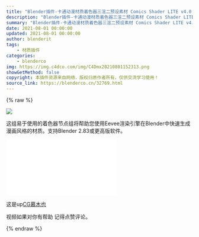 ```yaml
---
title: "Blender插件-卡通动漫材质着色器三渲二预设素材 Comics Shader LITE v4.0 + 使用教程"
description: "Blender插件-卡通动漫材质着色器三渲二预设素材 Comics Shader LITE v4.0 + 使用教程"
summary: "Blender插件-卡通动漫材质着色器三渲二预设素材 Comics Shader LITE v4.0 + 使用教程"
date: 2021-08-01 00:00:00
updated: 2021-08-01 00:00:00
author: blenderit
tags: 
    - 材质插件
categories:
    - blenderco
img: https://img.c4dco.com/img/C4Dmx20210801152313.png
showGetMethod: false
copyright: 本插件资源来自网络，版权归原作者所有，仅供交流学习使用！
source_link: https://blenderco.cn/32769.html
---
```


{% raw %}
<p><img class="aligncenter" src="https://img.c4dco.com/img/C4Dmx20210801152313.png"></p><p>这组易于使用的着色器节点组将帮助您使用Eevee渲染引擎在Blender中快速生成漫画风格的材质。支持Blender 2.83或更高版软件。</p><p><iframe src="//player.bilibili.com/player.html?aid=851691391&amp;bvid=BV1vL4y1G7Xh&amp;cid=513070850&amp;page=1" frameborder="no" scrolling="no" allowfullscreen="allowfullscreen"> </iframe></p><p>这是up<a class="username" href="https://space.bilibili.com/522361964" target="_blank" rel="noopener">CG慕木也</a></p><p>视频如果对你有帮助 记得点赞评论。</p>
<div style="display: none">blenderco</div>
{% endraw %}